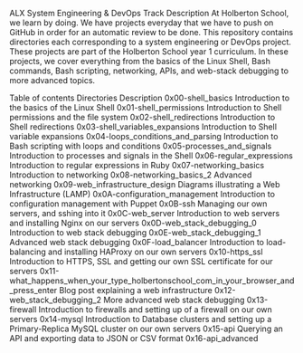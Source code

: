 ALX System Engineering & DevOps Track
Description
At Holberton School, we learn by doing. We have projects everyday that we have to push on GitHub in order for an automatic review to be done. This repository contains directories each corresponding to a system engineering or DevOps project. These projects are part of the Holberton School year 1 curriculum. In these projects, we cover everything from the basics of the Linux Shell, Bash commands, Bash scripting, networking, APIs, and web-stack debugging to more advanced topics.

Table of contents
Directories	Description
0x00-shell_basics	Introduction to the basics of the Linux Shell
0x01-shell_permissions	Introduction to Shell permissions and the file system
0x02-shell_redirections	Introduction to Shell redirections
0x03-shell_variables_expansions	Introduction to Shell variable expansions
0x04-loops_conditions_and_parsing	Introduction to Bash scripting with loops and conditions
0x05-processes_and_signals	Introduction to processes and signals in the Shell
0x06-regular_expressions	Introduction to regular expressions in Ruby
0x07-networking_basics	Introduction to networking
0x08-networking_basics_2	Advanced networking
0x09-web_infrastructure_design	Diagrams illustrating a Web Infrastructure (LAMP)
0x0A-configuration_management	Introduction to configuration management with Puppet
0x0B-ssh	Managing our own servers, and sshing into it
0x0C-web_server	Introduction to web servers and installing Nginx on our servers
0x0D-web_stack_debugging_0	Introduction to web stack debugging
0x0E-web_stack_debugging_1	Advanced web stack debugging
0x0F-load_balancer	Introduction to load-balancing and installing HAProxy on our own servers
0x10-https_ssl	Introduction to HTTPS, SSL and getting our own SSL certificate for our servers
0x11-what_happens_when_your_type_holbertonschool_com_in_your_browser_and_press_enter	Blog post explaining a web infrastructure
0x12-web_stack_debugging_2	More advanced web stack debugging
0x13-firewall	Introduction to firewalls and setting up of a firewall on our own servers
0x14-mysql	Introduction to Database clusters and setting up a Primary-Replica MySQL cluster on our own servers
0x15-api	Querying an API and exporting data to JSON or CSV format
0x16-api_advanced
